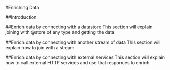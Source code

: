 #Enriching Data

##Introduction

##Enrich data by connecting with a datastore
This section will explain joining with @store of any type and getting the data

##Enrich data by connecting with another stream of data
This section will explain how to join with a stream

##Enrich data by connecting with external services
This section will explain how to call external HTTP services and use that responces to enrich

